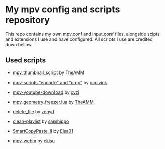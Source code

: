 # My mpv config and scripts repository

This repo contains my own mpv.conf and input.conf files, alongside scipts and extensions I use and have configured. All scripts I use are credited down bellow.

## Used scripts

- [mpv_thumbnail_script](https://github.com/TheAMM/mpv_thumbnail_script) by [TheAMM](https://github.com/TheAMM)

- [mpv-scripts "encode" and "crop"](https://github.com/occivink/mpv-scripts) by [occivink](https://github.com/occivink)

- [mpv-youtube-download](https://github.com/cvzi/mpv-youtube-download) by [cvzi](https://github.com/cvzi)

- [mpv_geometry_freezer.lua](https://gist.github.com/TheAMM/5e07ad787dd95d76131b61840f403a79) by [TheAMM](https://github.com/TheAMM)

- [delete_file](https://github.com/zenyd/mpv-scripts/blob/master/delete_file.lua) by [zenyd](https://github.com/zenyd)

- [clean-playlist](https://github.com/samhippo/mpv-scripts/blob/master/clean-playlist.lua) by [samhippo](https://github.com/samhippo)

- [SmartCopyPaste_II](https://github.com/Eisa01/mpv-scripts#smartcopypaste_ii) by [Eisa01](https://github.com/Eisa01/)

- [mpv-webm](https://github.com/ekisu/mpv-webm) by [ekisu](https://github.com/ekisu)